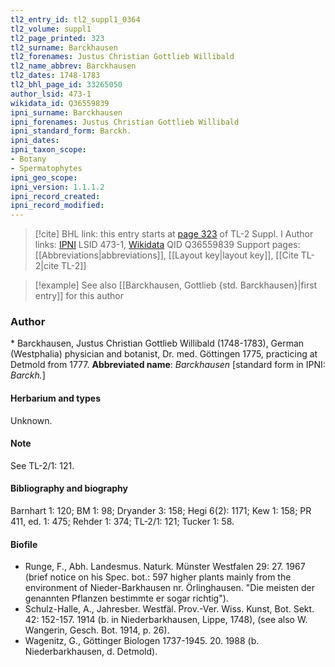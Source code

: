 ```yaml
---
tl2_entry_id: tl2_suppl1_0364
tl2_volume: suppl1
tl2_page_printed: 323
tl2_surname: Barckhausen
tl2_forenames: Justus Christian Gottlieb Willibald
tl2_name_abbrev: Barckhausen
tl2_dates: 1748-1783
tl2_bhl_page_id: 33265050
author_lsid: 473-1
wikidata_id: Q36559839
ipni_surname: Barckhausen
ipni_forenames: Justus Christian Gottlieb Willibald
ipni_standard_form: Barckh.
ipni_dates: 
ipni_taxon_scope: 
- Botany
- Spermatophytes
ipni_geo_scope: 
ipni_version: 1.1.1.2
ipni_record_created: 
ipni_record_modified:
---
```


> [!cite] BHL link: this entry starts at [page 323](https://www.biodiversitylibrary.org/page/33265050) of TL-2 Suppl. I
> Author links: [IPNI](https://www.ipni.org/a/473-1) LSID 473-1, [Wikidata](https://www.wikidata.org/wiki/Q36559839) QID Q36559839
> Support pages: [[Abbreviations|abbreviations]], [[Layout key|layout key]], [[Cite TL-2|cite TL-2]]

> [!example] See also [[Barckhausen, Gottlieb {std. Barckhausen}|first entry]] for this author

### Author

\* Barckhausen, Justus Christian Gottlieb Willibald (1748-1783), German (Westphalia) physician and botanist, Dr. med. Göttingen 1775, practicing at Detmold from 1777. 
**Abbreviated name**: *Barckhausen* \[standard form in IPNI: *Barckh.*\]

#### Herbarium and types

Unknown.

#### Note

See TL-2/1: 121.

#### Bibliography and biography

Barnhart 1: 120; BM 1: 98; Dryander 3: 158; Hegi 6(2): 1171; Kew 1: 158; PR 411, ed. 1: 475; Rehder 1: 374; TL-2/1: 121; Tucker 1: 58.

#### Biofile

- Runge, F., Abh. Landesmus. Naturk. Münster Westfalen 29: 27. 1967 (brief notice on his Spec. bot.: 597 higher plants mainly from the environment of Nieder-Barkhausen nr. Örlinghausen. "Die meisten der genannten Pflanzen bestimmte er sogar richtig").
- Schulz-Halle, A., Jahresber. Westfäl. Prov.-Ver. Wiss. Kunst, Bot. Sekt. 42: 152-157. 1914 (b. in Niederbarkhausen, Lippe, 1748), (see also W. Wangerin, Gesch. Bot. 1914, p. 26).
- Wagenitz, G., Göttinger Biologen 1737-1945. 20. 1988 (b. Niederbarkhausen, d. Detmold).

